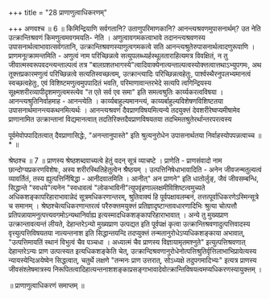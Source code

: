 +++
title = "28 प्राणाणुत्वाधिकरणम्"

+++
अणवश्च ॥ 6 ॥ किमिन्द्रियाणि सर्वगतानि? उताणुपरिमाणकानि? आनन्त्यश्रवणमुपासनार्थम्? उत नेति उत्क्रान्तिश्रवणं किमणुत्वमवगमयति- नेति । अणुत्वावगमकत्वाभावे तदानन्त्यश्रवणस्य उपासनार्थत्वाभावात्सर्वगतानि, उत्क्रान्तिश्रवणस्याणुत्वगमकत्वे सति आनन्त्यश्रुतेरुपासनार्थत्वादणुरूपाणि । प्राणमनूत्क्रामन्तमिति - अणुत्वं नाम परिच्छिन्नत्वे सत्युपलब्ध्यर्हस्थूलताराहित्यमत्र विवक्षितं, न तु जीवात्मस्वरूपवदन्त्यन्ताल्पत्वं तत्र "बालग्रशतभागस्ये"त्वादिवाक्येनात्यन्ताल्पत्वस्योक्त्तत्वात्तथाऽभ्युपगमः, अथ तूक्त्तप्रकारमणुत्वं परिच्छिन्नत्वे सत्यतिस्वच्छत्वम्, उत्क्रान्त्यादिः परिच्छिन्नत्वहेतुः, पार्श्वस्थैरनुपलभ्यमानत्वं स्वच्छत्वहेतुः, एवं विशिष्टमणुत्वमुपपादितं भवति, परिमाणावान्तरभेदे सत्यपि त्वगिन्द्रियस्य सूक्ष्मशरीरव्यापीदृशमणुत्वमस्त्येव "त एते सर्व एव समा" इति समत्वश्रुतिः कार्य्यकरत्वविषया । आनन्त्यश्रुतिनिर्वाहमाह - आनन्त्येति । कार्य्यबाहुल्यमानन्त्यं, काय्यर्बाहुल्यविशेषणविशिष्टतया उपासनार्थमानन्त्यकथनमित्यर्थः । आनन्त्यश्रवणं दैवप्राणविषयमित्यन्ये तदयुक्त्तं देवशरीरेष्वप्यमीषामेव प्राणानामित उत्क्रान्तानां विद्यमानत्वात् तदतिरिक्त्तदैवप्राणविषयतया तदभिमतश्रुतेरर्थान्तरपरत्वस्य

पूर्वमेवोपपादितत्वात् दैवप्राणासिद्धेः, "अनन्तानुपास्ते" इति श्रुत्यनुरोधेन उपासनार्थतया निर्वाहस्योपपन्नत्वाच्च ॥ * ॥

श्रेष्ठश्च ॥ 7 ॥ प्राणस्य श्रेष्ठशब्दवाच्यत्वे हेतुं वदन् सूत्रं व्याचष्टे । प्राणेति - प्राणसंवादो नाम छान्दोग्यप्रकरणविशेषः, अस्य शरीरस्थितिहेतुत्वेन श्रैष्ठयम् । उत्पत्तिनिषेधाभावादिति - अनेन जीवजन्मतुल्यत्वं व्यावर्तितं, तस्य ह्युत्पत्तिर्निषिद्धा - आनीदवातमिति । आनीत्" अन प्राणने" इति धातोर्लुङ्, जैवं जीवसम्बन्धि, सिद्धान्ते "स्वधये"त्यनेन "स्वधावत्वं "लोकभाविनी"त्युपवृंहणाल्लक्षमीविशिष्टत्वमुच्यते अधिकशङ्कापरिहाराभावान्नेदं सूत्रमधिकरणान्तरम्, श्रुतिवाक्यं हि पूर्वपक्षावलम्बनं, तत्तत्पूर्वाधिकरणेऽस्मिन्सूत्रे च समानम् । श्रेष्ठश्चेत्यधिकरणान्तरत्वं परैरुक्त्तमयुक्त्तं प्रतिज्ञादृष्टान्तावधारणादिभिः श्रुत्या चोत्पत्तौ प्रतिपन्नायामनुत्पत्त्यवगमोऽन्यथानिर्वाह्य इत्यस्मादधिकशङ्कापरिहाराभावात् । अन्ये तु मुख्यप्राण उत्क्रान्तावत्यन्तं लीयते, देहान्तरेऽन्यो मुख्यप्राण उत्पद्यत इति पूर्वपक्षं कृत्वा उत्क्रान्तिश्रवणादुत्पत्तिवादस्य वृत्त्युत्पत्तिविषयतया नात्यन्तनाश इति सिद्धान्तयन्दि तदप्युक्त्तं तन्मतानुरोधेऽप्यधिकशङ्काया अभावात्, "उत्पत्तिमायतिं स्थानं विभुत्वं चैव पञ्चधा । अध्यात्मं चैव प्राणस्य विज्ञायामृतमश्नुते" इत्युत्पत्तिश्रवणात् देहान्तरेऽन्यः प्राण उत्पत्स्यत इत्यधिकशङ्केति चेत्, उत्क्रान्दिश्रवणानुरोधेनोत्पत्तिश्रुतिर्वृत्तिलाभाभिप्रायेत्यस्य न्यायस्येन्दिअयेष्वेन सिद्धत्वात्, चतुर्थे लक्षणे "तन्मनः प्राण उत्तरात्, सोऽध्यक्षे तदुपगमादिभ्यः" इत्यत्र प्राणस्य जीवसंश्लेषमात्रस्य निरूपितत्वादिहात्यन्तनाशशङ्काप्रसङ्गाभावादेवोत्क्रान्तिविषयत्वमप्यधिकरणस्यायुक्त्तम् ।

॥ प्राणाणुत्वाधिकरणं समाप्तम् ॥

